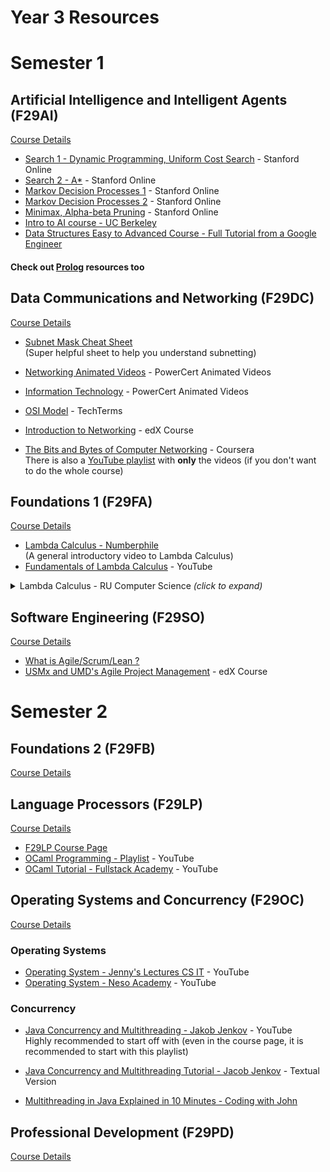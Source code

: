 # Year 3 Resources


# Semester 1

## Artificial Intelligence and Intelligent Agents (F29AI)

[Course Details](https://www.hw.ac.uk/documents/pams/202122/F29AI_202122.pdf)
- [Search 1 - Dynamic Programming, Uniform Cost Search](https://www.youtube.com/watch?v=aIsgJJYrlXk&list=PLoROMvodv4rOca_Ovz1DvdtWuz8BfSWL2&index=18) - Stanford Online
- [Search 2 - A*](https://www.youtube.com/watch?v=HEs1ZCvLH2s&list=PLoROMvodv4rOca_Ovz1DvdtWuz8BfSWL2&index=19) - Stanford Online
- [Markov Decision Processes 1](https://www.youtube.com/watch?v=9g32v7bK3Co&list=PLoROMvodv4rOca_Ovz1DvdtWuz8BfSWL2&index=20) - Stanford Online
- [Markov Decision Processes 2](https://www.youtube.com/watch?v=HpaHTfY52RQ&list=PLoROMvodv4rOca_Ovz1DvdtWuz8BfSWL2&index=21) - Stanford Online
- [Minimax, Alpha-beta Pruning](https://www.youtube.com/watch?v=3pU-Hrz_xy4&list=PLoROMvodv4rOca_Ovz1DvdtWuz8BfSWL2&index=22) - Stanford Online
- [Intro to AI course - UC Berkeley](http://ai.berkeley.edu/)
- [Data Structures Easy to Advanced Course - Full Tutorial from a Google Engineer](https://youtu.be/RBSGKlAvoiM)

#### Check out [Prolog](Year2.md#prolog) resources too

<!-- - Java!!!!
- A* Search - Java
- PDDL - Lang to define environment and actions
	- Gives an entire set of actions
	- and task is complete
- CW2 (Java)
	- Make an AI that learn Tic-Tac-Toe
	- Using 3 different techniques
		- Value Iterration
		- Positional Iteration
		- Q Learning
	- Last AI - Quiz
		- Markov Decision Process!!!
		- Game Theory
		-
- Prolog (Pokemon CW) -->

## Data Communications and Networking (F29DC)
[Course Details](https://www.hw.ac.uk/documents/pams/202122/F29DC_202122.pdf)
- [Subnet Mask Cheat Sheet](https://www.aelius.com/njh/subnet_sheet.html)<br>
(Super helpful sheet to help you understand subnetting)
- [Networking Animated Videos](https://www.youtube.com/playlist?list=PL7zRJGi6nMRzg0LdsR7F3olyLGoBcIvvg) - PowerCert Animated Videos
- [Information Technology](https://www.youtube.com/playlist?list=PL7zRJGi6nMRzHkyXpGZJg3KfRSCrF15Jg) - PowerCert Animated Videos
- [OSI Model](https://youtu.be/vv4y_uOneC0) - TechTerms

- [Introduction to Networking](https://www.edx.org/course/introduction-to-networking) - edX Course
- [The Bits and Bytes of Computer Networking](https://www.coursera.org/learn/computer-networking) - Coursera<br>
There is also a [YouTube playlist](https://youtube.com/playlist?list=PLTZYG7bZ1u6o6wz9EF9tQt1JS-pUmmKTj) with **only** the videos (if you don't want to do the whole course)


## Foundations 1 (F29FA)
[Course Details](https://www.hw.ac.uk/documents/pams/202122/F29FA_202122.pdf)

- [Lambda Calculus - Numberphile](https://youtu.be/eis11j_iGMs)<br>
(A general introductory video to Lambda Calculus)
- [Fundamentals of Lambda Calculus](https://youtu.be/3VQ382QG-y4) - YouTube

<details><summary>Lambda Calculus - RU Computer Science <i>(click to expand)</i></summary>
<ul>
	<li><a href="https://youtu.be/v1IlyzxP6Sg">Programming Languages: Lambda Calculus - 1</a></li>
	<li><a href="https://youtu.be/Mg1pxUKeWCk">Programming Languages: Lambda Calculus - 2</a></li>
	<li><a href="https://youtu.be/3h0-p4SDHig">Programming Languages: Lambda Calculus - 3</a></li>
</ul>
</details>

## Software Engineering (F29SO)
[Course Details](https://www.hw.ac.uk/documents/pams/202122/F29SO_202122.pdf)

- [What is Agile/Scrum/Lean ?](https://youtu.be/WjwEh15M5Rw)
- [USMx and UMD's Agile Project Management](https://www.edx.org/professional-certificate/umd-usmx-agile-project-management) - edX Course


# Semester 2

## Foundations 2 (F29FB)
[Course Details](https://www.hw.ac.uk/documents/pams/202122/F29FB_202122.pdf)

<!-- - Beginning is fine
- Turing Machine
- CW: Creating a Turing Machine -->

## Language Processors (F29LP)
[Course Details](https://www.hw.ac.uk/documents/pams/202122/F29LP_202122.pdf)

- [F29LP Course Page](http://www.macs.hw.ac.uk/~gabbay/F29LP/)
- [OCaml Programming - Playlist](https://www.youtube.com/playlist?list=PLre5AT9JnKShBOPeuiD9b-I4XROIJhkIU) - YouTube
- [OCaml Tutorial - Fullstack Academy](https://youtu.be/PGGl5WcNOIU) - YouTube

<!-- - Making diagrams
- Make sure you understand
-  -->

## Operating Systems and Concurrency (F29OC)
[Course Details](https://www.hw.ac.uk/documents/pams/202122/F29OC_202122.pdf)

### Operating Systems
- [Operating System - Jenny's Lectures CS IT](https://youtube.com/playlist?list=PLdo5W4Nhv31a5ucW_S1K3-x6ztBRD-PNa) - YouTube
- [Operating System - Neso Academy](https://www.youtube.com/playlist?list=PLBlnK6fEyqRiVhbXDGLXDk_OQAeuVcp2O) - YouTube

### Concurrency

- [Java Concurrency and Multithreading - Jakob Jenkov](https://youtube.com/playlist?list=PLL8woMHwr36EDxjUoCzboZjedsnhLP1j4) - YouTube<br>
Highly recommended to start off with (even in the course page, it is recommended to start with this playlist)
- [Java Concurrency and Multithreading Tutorial - Jacob Jenkov](https://jenkov.com/tutorials/java-concurrency/index.html) - Textual Version

- [Multithreading in Java Explained in 10 Minutes - Coding with John](https://youtu.be/r_MbozD32eo)

## Professional Development (F29PD)
[Course Details](https://www.hw.ac.uk/documents/pams/202122/F29PD_202122.pdf)

<!-- - Debate
	- Same group
	- 3 points
- Test
	- 5 guest lectures
	- Test using the tests -->
